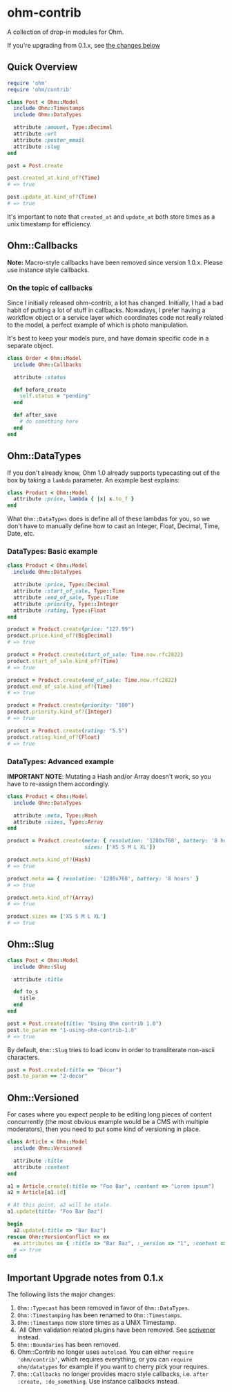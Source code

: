 # ohm-contrib

A collection of drop-in modules for Ohm.

If you're upgrading from 0.1.x, see [the changes below](#upgrade)

## Quick Overview

```ruby
require 'ohm'
require 'ohm/contrib'

class Post < Ohm::Model
  include Ohm::Timestamps
  include Ohm::DataTypes

  attribute :amount, Type::Decimal
  attribute :url
  attribute :poster_email
  attribute :slug
end

post = Post.create

post.created_at.kind_of?(Time)
# => true

post.update_at.kind_of?(Time)
# => true
```

It's important to note that `created_at` and `update_at` both store
times as a unix timestamp for efficiency.

## Ohm::Callbacks

**Note:** Macro-style callbacks have been removed since version 1.0.x.
Please use instance style callbacks.

### On the topic of callbacks

Since I initially released ohm-contrib, a lot has changed. Initially, I
had a bad habit of putting a lot of stuff in callbacks. Nowadays, I
prefer having a workflow object or a service layer which coordinates
code not really related to the model, a perfect example of which is
photo manipulation.

It's best to keep your models pure, and have domain specific code
in a separate object.

```ruby
class Order < Ohm::Model
  include Ohm::Callbacks

  attribute :status

  def before_create
    self.status = "pending"
  end

  def after_save
    # do something here
  end
end
```

## Ohm::DataTypes

If you don't already know, Ohm 1.0 already supports typecasting out of
the box by taking a `lambda` parameter. An example best explains:

```ruby
class Product < Ohm::Model
  attribute :price, lambda { |x| x.to_f }
end
```

What `Ohm::DataTypes` does is define all of these lambdas for you,
so we don't have to manually define how to cast an Integer, Float,
Decimal, Time, Date, etc.

### DataTypes: Basic example

```ruby
class Product < Ohm::Model
  include Ohm::DataTypes

  attribute :price, Type::Decimal
  attribute :start_of_sale, Type::Time
  attribute :end_of_sale, Type::Time
  attribute :priority, Type::Integer
  attribute :rating, Type::Float
end

product = Product.create(price: "127.99")
product.price.kind_of?(BigDecimal)
# => true

product = Product.create(start_of_sale: Time.now.rfc2822)
product.start_of_sale.kind_of?(Time)
# => true

product = Product.create(end_of_sale: Time.now.rfc2822)
product.end_of_sale.kind_of?(Time)
# => true

product = Product.create(priority: "100")
product.priority.kind_of?(Integer)
# => true

product = Product.create(rating: "5.5")
product.rating.kind_of?(Float)
# => true
```

### DataTypes: Advanced example

**IMPORTANT NOTE**: Mutating a Hash and/or Array doesn't work, so you have
to re-assign them accordingly.

```ruby
class Product < Ohm::Model
  include Ohm::DataTypes

  attribute :meta, Type::Hash
  attribute :sizes, Type::Array
end

product = Product.create(meta: { resolution: '1280x768', battery: '8 hours' },
                         sizes: ['XS S M L XL'])

product.meta.kind_of?(Hash)
# => true

product.meta == { resolution: '1280x768', battery: '8 hours' }
# => true

product.meta.kind_of?(Array)
# => true

product.sizes == ['XS S M L XL']
# => true
```

## Ohm::Slug

```ruby
class Post < Ohm::Model
  include Ohm::Slug

  attribute :title

  def to_s
    title
  end
end

post = Post.create(title: "Using Ohm contrib 1.0")
post.to_param == "1-using-ohm-contrib-1.0"
# => true
```

By default, `Ohm::Slug` tries to load iconv in order to transliterate
non-ascii characters.

```ruby
post = Post.create(:title => "Décor")
post.to_param == "2-decor"
```

## Ohm::Versioned

For cases where you expect people to be editing long pieces of
content concurrently (the most obvious example would be a CMS with multiple
moderators), then you need to put some kind of versioning in place.

```ruby
class Article < Ohm::Model
  include Ohm::Versioned

  attribute :title
  attribute :content
end

a1 = Article.create(:title => "Foo Bar", :content => "Lorem ipsum")
a2 = Article[a1.id]

# At this point, a2 will be stale.
a1.update(title: "Foo Bar Baz")

begin
  a2.update(:title => "Bar Baz")
rescue Ohm::VersionConflict => ex
  ex.attributes == { :title => "Bar Baz", :_version => "1", :content => "Lorem ipsum" }
  # => true
end
```

<a name="upgrade" id="upgrade"></a>

## Important Upgrade notes from 0.1.x

The following lists the major changes:

1. `Ohm::Typecast` has been removed in favor of `Ohm::DataTypes`.
2. `Ohm::Timestamping` has been renamed to `Ohm::Timestamps`.
3. `Ohm::Timestamps` now store times as a UNIX Timestamp.
4. `All Ohm validation related plugins have been removed.
    See [scrivener][scrivener] instead.
5. `Ohm::Boundaries` has been removed.
6. Ohm::Contrib no longer uses `autoload`. You can either
   `require 'ohm/contrib'`, which requires everything, or you
   can `require ohm/datatypes` for example if you want to cherry
   pick your requires.
7. `Ohm::Callbacks` no longer provides macro style callbacks, i.e.
   `after :create, :do_something`. Use instance callbacks instead.

[scrivener]: http://github.com/soveran/scrivener
